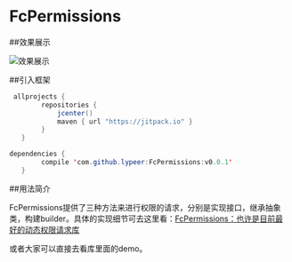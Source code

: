 # FcPermissions

##效果展示

![效果展示](http://ac-cnyv47la.clouddn.com/d86cf7546b46ad5c.gif)

##引入框架

```java
 allprojects {
        repositories {
            jcenter()
            maven { url "https://jitpack.io" }
        }
   }
```
```java
dependencies {
        compile 'com.github.lypeer:FcPermissions:v0.0.1'
   }
```

##用法简介

FcPermissions提供了三种方法来进行权限的请求，分别是实现接口，继承抽象类，构建builder。具体的实现细节可去这里看：[FcPermissions：也许是目前最好的动态权限请求库](http://blog.csdn.net/luoyanglizi/article/details/52412883)

或者大家可以直接去看库里面的demo。
